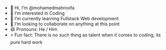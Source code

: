 - 👋 Hi, I’m @mohamedmahroofa
- 👀 I’m interested in Coding
- 🌱 I’m currently learning Fullstack Web development
- 💞️ I’m looking to collaborate on anything at this point
- 😄 Pronouns: He / Him
- ⚡ Fun fact: There is no such thing as talent when it comes to coding, its pure hard work

<!---
mohamedmahroofa/mohamedmahroofa is a ✨ special ✨ repository because its `README.md` (this file) appears on your GitHub profile.
You can click the Preview link to take a look at your changes.
--->

